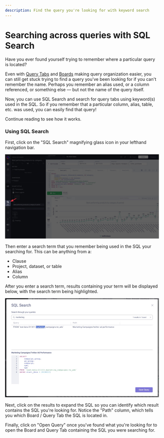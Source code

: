 ```yaml
---
description: Find the query you're looking for with keyword search
---
```


# Searching across queries with SQL Search

Have you ever found yourself trying to remember where a particular query is located?

Even with [Query Tabs](query-tabs.md) and [Boards](organizing-queries.md) making query organization easier, you can still get stuck trying to find a query you've been looking for if you can't remember the name. Perhaps you remember an alias used, or a column referenced, or something else — but not the name of the query itself.

Now, you can use SQL Search and search for query tabs using keyword(s) used in the SQL. So if you remember that a particular column, alias, table, etc. was used, you can easily find that query!

Continue reading to see how it works.

### Using SQL Search

First, click on the "SQL Search" magnifying glass icon in your lefthand navigation bar.

![](../.gitbook/assets/SQLSEARTCH.jpg)

Then enter a search term that you remember being used in the SQL your searching for. This can be anything from a:

* Clause
* Project, dataset, or table
* Alias
* Column

After you enter a search term, results containing your term will be displayed below, with the search term being highlighted.

![](<../.gitbook/assets/image (18).png>)

Next, click on the results to expand the SQL so you can identify which result contains the SQL you're looking for. Notice the "Path" column, which tells you which Board / Query Tab the SQL is located in.

Finally, click on "Open Query" once you've found what you're looking for to open the Board and Query Tab containing the SQL you were searching for.
